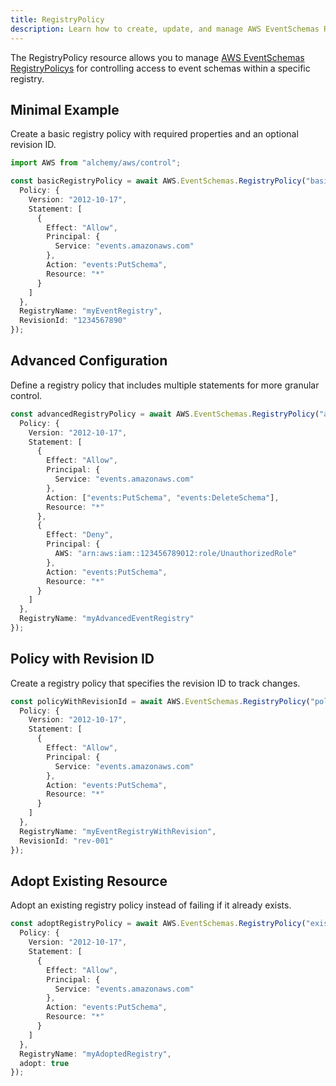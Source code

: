 ```yaml
---
title: RegistryPolicy
description: Learn how to create, update, and manage AWS EventSchemas RegistryPolicys using Alchemy Cloud Control.
---
```


The RegistryPolicy resource allows you to manage [AWS EventSchemas RegistryPolicys](https://docs.aws.amazon.com/eventschemas/latest/userguide/) for controlling access to event schemas within a specific registry.

## Minimal Example

Create a basic registry policy with required properties and an optional revision ID.

```ts
import AWS from "alchemy/aws/control";

const basicRegistryPolicy = await AWS.EventSchemas.RegistryPolicy("basicPolicy", {
  Policy: {
    Version: "2012-10-17",
    Statement: [
      {
        Effect: "Allow",
        Principal: {
          Service: "events.amazonaws.com"
        },
        Action: "events:PutSchema",
        Resource: "*"
      }
    ]
  },
  RegistryName: "myEventRegistry",
  RevisionId: "1234567890"
});
```

## Advanced Configuration

Define a registry policy that includes multiple statements for more granular control.

```ts
const advancedRegistryPolicy = await AWS.EventSchemas.RegistryPolicy("advancedPolicy", {
  Policy: {
    Version: "2012-10-17",
    Statement: [
      {
        Effect: "Allow",
        Principal: {
          Service: "events.amazonaws.com"
        },
        Action: ["events:PutSchema", "events:DeleteSchema"],
        Resource: "*"
      },
      {
        Effect: "Deny",
        Principal: {
          AWS: "arn:aws:iam::123456789012:role/UnauthorizedRole"
        },
        Action: "events:PutSchema",
        Resource: "*"
      }
    ]
  },
  RegistryName: "myAdvancedEventRegistry"
});
```

## Policy with Revision ID

Create a registry policy that specifies the revision ID to track changes.

```ts
const policyWithRevisionId = await AWS.EventSchemas.RegistryPolicy("policyWithRevisionId", {
  Policy: {
    Version: "2012-10-17",
    Statement: [
      {
        Effect: "Allow",
        Principal: {
          Service: "events.amazonaws.com"
        },
        Action: "events:PutSchema",
        Resource: "*"
      }
    ]
  },
  RegistryName: "myEventRegistryWithRevision",
  RevisionId: "rev-001"
});
```

## Adopt Existing Resource

Adopt an existing registry policy instead of failing if it already exists.

```ts
const adoptRegistryPolicy = await AWS.EventSchemas.RegistryPolicy("existingPolicy", {
  Policy: {
    Version: "2012-10-17",
    Statement: [
      {
        Effect: "Allow",
        Principal: {
          Service: "events.amazonaws.com"
        },
        Action: "events:PutSchema",
        Resource: "*"
      }
    ]
  },
  RegistryName: "myAdoptedRegistry",
  adopt: true
});
```